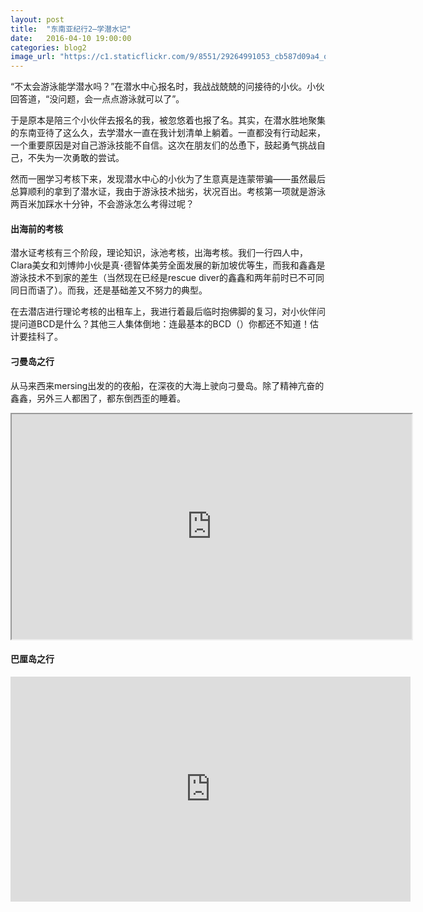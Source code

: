 ```yaml
---
layout: post
title:  "东南亚纪行2—学潜水记"
date:   2016-04-10 19:00:00
categories: blog2
image_url: "https://c1.staticflickr.com/9/8551/29264991053_cb587d09a4_o.jpg"
---
```


“不太会游泳能学潜水吗？”在潜水中心报名时，我战战兢兢的问接待的小伙。小伙回答道，“没问题，会一点点游泳就可以了”。

于是原本是陪三个小伙伴去报名的我，被忽悠着也报了名。其实，在潜水胜地聚集的东南亚待了这么久，去学潜水一直在我计划清单上躺着。一直都没有行动起来，一个重要原因是对自己游泳技能不自信。这次在朋友们的怂恿下，鼓起勇气挑战自己，不失为一次勇敢的尝试。

然而一圈学习考核下来，发现潜水中心的小伙为了生意真是连蒙带骗——虽然最后总算顺利的拿到了潜水证，我由于游泳技术拙劣，状况百出。考核第一项就是游泳两百米加踩水十分钟，不会游泳怎么考得过呢？

#### 出海前的考核

潜水证考核有三个阶段，理论知识，泳池考核，出海考核。我们一行四人中，Clara美女和刘博帅小伙是真･德智体美劳全面发展的新加坡优等生，而我和鑫鑫是游泳技术不到家的差生（当然现在已经是rescue diver的鑫鑫和两年前时已不可同同日而语了）。而我，还是基础差又不努力的典型。

在去潜店进行理论考核的出租车上，我进行着最后临时抱佛脚的复习，对小伙伴问提问道BCD是什么？其他三人集体倒地：连最基本的BCD（）你都还不知道！估计要挂科了。



#### 刁曼岛之行

从马来西来mersing出发的的夜船，在深夜的大海上驶向刁曼岛。除了精神亢奋的鑫鑫，另外三人都困了，都东倒西歪的睡着。

<div class="video-container">
<iframe class="video-frame" src="https://drive.google.com/file/d/0B9XjGtS_KzVGU0hMQ1BwYWFjaDg/preview" width="640" height="360"></iframe>
</div>

#### 巴厘岛之行


<div class="video-container">
<iframe width="640" height="360" class="video-frame" src="https://www.youtube.com/embed/mYDLQPEfsWA?rel=0&autoplay=0&showinfo=0" frameborder="0" allowfullscreen></iframe>
</div>


